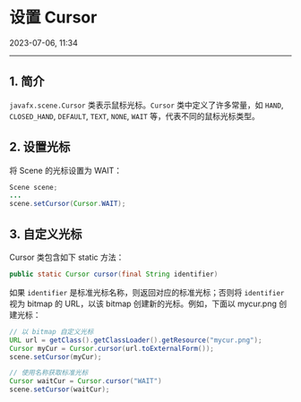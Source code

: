 # 设置 Cursor

2023-07-06, 11:34
****
## 1. 简介

`javafx.scene.Cursor` 类表示鼠标光标。`Cursor` 类中定义了许多常量，如 `HAND`, `CLOSED_HAND`, `DEFAULT`, `TEXT`, `NONE`, `WAIT` 等，代表不同的鼠标光标类型。

## 2. 设置光标

将 Scene 的光标设置为 WAIT：

```java
Scene scene;
...
scene.setCursor(Cursor.WAIT);
```

## 3. 自定义光标

Cursor 类包含如下 static 方法：

```java
public static Cursor cursor(final String identifier)
```

如果 `identifier` 是标准光标名称，则返回对应的标准光标；否则将 `identifier` 视为 bitmap 的 URL，以该 bitmap 创建新的光标。例如，下面以 mycur.png 创建光标：

```java
// 以 bitmap 自定义光标
URL url = getClass().getClassLoader().getResource("mycur.png");
Cursor myCur = Cursor.cursor(url.toExternalForm());
scene.setCursor(myCur);

// 使用名称获取标准光标
Cursor waitCur = Cursor.cursor("WAIT")
scene.setCursor(waitCur);
```

